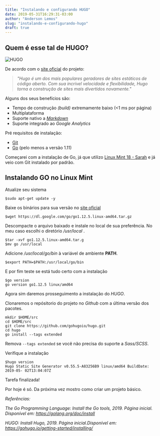 ```yaml
---
title: "Instalando e configurando HUGO"
date: 2019-05-31T16:29:31-03:00
author: "Anderson Lemos"
slug: "instalando-e-configurando-hugo"
draft: true
---
```


## Quem é esse tal de HUGO?

![HUGO](https://d33wubrfki0l68.cloudfront.net/30790d6888bd8af863fb2b5c33a7f337cdbda243/4e867/images/hugo-logo-wide.svg)

De acordo com o [site oficial](https://gohugo.io) do projeto:

> *"Hugo é um dos mais populares geradores de sites estáticos de código aberto. Com sua incrível velocidade e flexibilidade, Hugo torna a construção de sites mais divertidos novamente."*

Alguns dos seus benefícios são:

* Tempo de construção *(build)* extremamente baixo (<1 ms por página)
* Multiplataforma
* Suporte nativo a [*Markdown*](https://www.markdownguide.org/basic-syntax/)
* Suporte integrado ao *Google Analytics*

Pré requisitos de instalação:

* [Git](https://git-scm.com)
* [Go](https://golang.org) (pelo menos a versão 1.11)

Começarei com a instalação de Go, já que utilizo [Linux Mint 18 - Sarah](https://linuxmint.com) e já veio com Git instalado por padrão.

## Instalando GO no Linux Mint

Atualize seu sistema

````
$sudo apt-get update -y
````

Baixe os binários para sua versão no [site oficial](https://golang.org/dl/)

````
$wget https://dl.google.com/go/go1.12.5.linux-amd64.tar.gz
````

Descompacte o arquivo baixado e instale no local de sua preferência. No meu caso escolhi o diretório */usr/local* .

````
$tar -xvf go1.12.5.linux-amd64.tar.g
$mv go /usr/local
````

Adicione */usr/local/go/bin* à variável de ambiente **PATH**. 

````
$export PATH=$PATH:/usr/local/go/bin
````

E por fim teste se está tudo certo com a instalação


````
$go version
go version go1.12.5 linux/amd64
````

Agora sim daremos prosseguimento a instalação do *HUGO*.

Clonaremos o repósitorio do projeto no *Github* com a última versão dos pacotes.

```
mkdir $HOME/src
cd $HOME/src
git clone https://github.com/gohugoio/hugo.git
cd hugo
go install --tags extended
```

Remova `--tags extended` se você não precisa do suporte a *Sass/SCSS*.

Verifique a instalação

```
$hugo version
Hugo Static Site Generator v0.55.5-A83256B9 linux/amd64 BuildDate: 2019-05-	02T13:04:07Z
```

Tarefa finalizada!

Por hoje é só. Da próxima vez mostro como criar um projeto básico. 



*Referências:*

*The Go Programming Language: Install the Go tools, 2019. Página inicial.
Disponível em: <https://golang.org/doc/install>*

*HUGO: Install Hugo, 2019. Página inicial.Disponível em: <https://gohugo.io/getting-started/installing/>*
